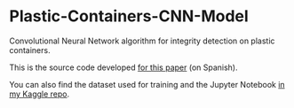 # Plastic-Containers-CNN-Model

Convolutional Neural Network algorithm for integrity detection on plastic containers.

This is the source code developed [for this paper](https://repositorio.utp.edu.co/server/api/core/bitstreams/4d921d2f-286a-4881-ab18-428988fa4583/content) (on Spanish).

You can also find the dataset used for training and the Jupyter Notebook [in my Kaggle repo](https://www.kaggle.com/datasets/sebastianfrancogomez/tarros-dataset-final-for-real).

